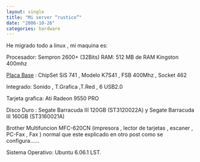 ```yaml
---
layout: single
title: "Mi server “rustico”"
date: "2006-10-26"
categories: hardware
---
```


He migrado todo a linux , mi maquina es:

Procesador: Sempron 2600+ (32Bits) RAM: 512 MB de RAM Kingston 400mhz

[Placa Base](https://www.asrock.com/product/K7S41.htm) : ChipSet SiS 741 , Modelo K7S41 , FSB 400Mhz , Socket 462

Integrado: Sonido , T.Grafica ,T.Red , 6 USB2.0

Tarjeta grafica: Ati Radeon 9550 PRO

Disco Duro : Segate Barracuda III 120GB (ST3120022A) y Segate Barracuda III 160GB (ST3160021A)

Brother Multifuncion MFC-620CN (impresora , lector de tarjetas , escaner , PC-Fax , Fax ) normal que este explicado en otro post como se configura......

Sistema Operativo: Ubuntu 6.06.1 LST.
